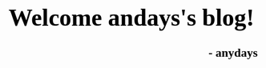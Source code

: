 <h1 align = "center"><font face='楷书' size=10 color='##00###'>Welcome andays's blog!</font></h1>
<h2 align='right'><font face='楷书' size=5 color='#00####'>- anydays</font></h2>
